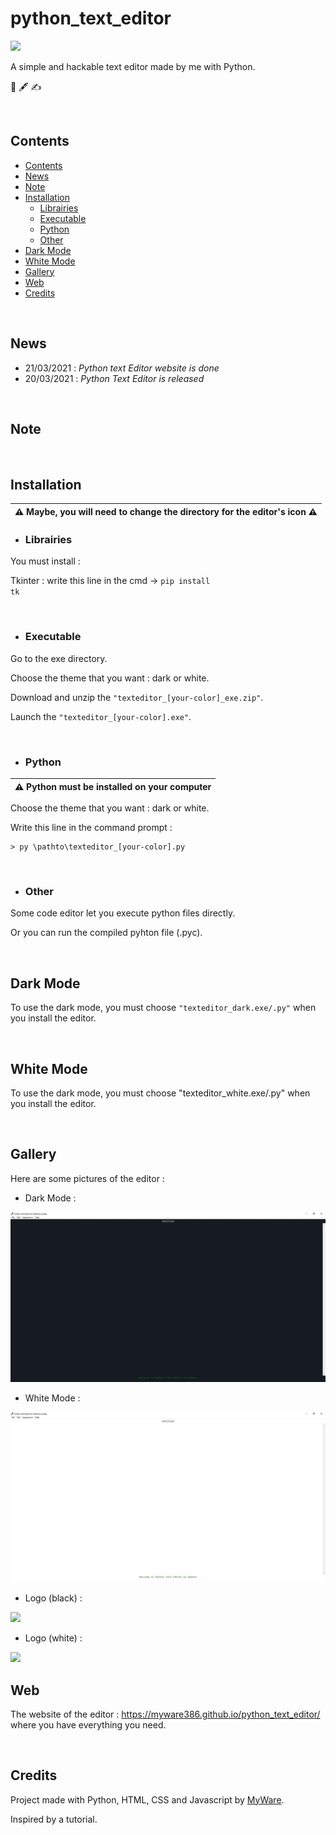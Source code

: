# python_text_editor

<img src="logo%20(white).ico" height="100px" />

A simple and hackable text editor made by me with Python.

🐍 🖋️ ✍️

<br>

Contents
----------------

- <a href="https://github.com/MyWare386/python_text_editor#contents">Contents</a>
- <a href="https://github.com/MyWare386/python_text_editor#news">News</a>
- <a href="https://github.com/MyWare386/python_text_editor#note">Note</a>
- <a href="https://github.com/MyWare386/python_text_editor#installation">Installation</a>
  - <a href="https://github.com/MyWare386/python_text_editor#librairies">Librairies</a>
  - <a href="https://github.com/MyWare386/python_text_editor#executable">Executable</a>
  - <a href="https://github.com/MyWare386/python_text_editor#python">Python</a>
  - <a href="https://github.com/MyWare386/python_text_editor#other">Other</a>
- <a href="https://github.com/MyWare386/python_text_editor#dark-mode">Dark Mode</a>
- <a href="https://github.com/MyWare386/python_text_editor#white-mode">White Mode</a>
- <a href="https://github.com/MyWare386/python_text_editor#gallery">Gallery</a>
- <a href="https://github.com/MyWare386/python_text_editor#web">Web</a>
- <a href="https://github.com/MyWare386/python_text_editor#credits">Credits</a>

<br>

News
----------------

- 21/03/2021 : _Python text Editor website is done_
- 20/03/2021 : _Python Text Editor is released_

<br>

Note
----------------

<br>

Installation
----------------

| ⚠️ Maybe, you will need to change the directory for the editor's icon ⚠️
|---

- <h3>Librairies</h3>

You must install :

Tkinter : write this line in the cmd -> <code>pip install tk</code>

<br>

- <h3>Executable</h3>

Go to the exe directory.

Choose the theme that you want : dark or white.

Download and unzip the <code>"texteditor_[your-color]_exe.zip"</code>.

Launch the <code>"texteditor_[your-color].exe"</code>.

<br>

- <h3>Python</h3>

| ⚠️ Python must be installed on your computer
|---

Choose the theme that you want : dark or white.

Write this line in the command prompt :

    > py \pathto\texteditor_[your-color].py

<br>

- <h3>Other</h3>

Some code editor let you execute python files directly.

Or you can run the compiled pyhton file (.pyc).

<br>

Dark Mode
----------------

To use the dark mode, you must choose <code>"texteditor_dark.exe/.py"</code> when you install the editor.

<br>

White Mode
----------------

To use the dark mode, you must choose "texteditor_white.exe/.py" when you install the editor.

<br>

Gallery
-----------------

Here are some pictures of the editor :

- Dark Mode : 

<img src="readmefiles/Dark_Theme.JPG" />

- White Mode : 

<img src="readmefiles/White_Theme.JPG" />

- Logo (black) : 

<img src="logo.ico" />

- Logo (white) : 

<img src="logo%20(white).ico" />

<br>

Web
-------------------------------

The website of the editor : https://myware386.github.io/python_text_editor/ where you have everything you need. 

<br>

Credits
--------------------------------

Project made with Python, HTML, CSS and Javascript by <a href="https://myware386.github.io/myware-website/">MyWare</a>.

Inspired by a tutorial.
